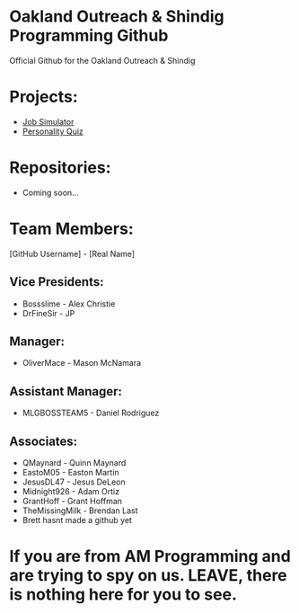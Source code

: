 # Oakland Outreach & Shindig Programming Github
Official Github for the Oakland Outreach & Shindig

# Projects:
* [Job Simulator](https://github.com/orgs/Oakland-Outreach-Shindig/projects/2)
* [Personality Quiz](https://github.com/orgs/Oakland-Outreach-Shindig/projects/1)

# Repositories:
* Coming soon...

# Team Members:
[GitHub Username] - [Real Name]

## Vice Presidents:
* Bossslime - Alex Christie
* DrFineSir - JP

## Manager:
* OliverMace - Mason McNamara

## Assistant Manager:
* MLGBOSSTEAM5 - Daniel Rodriguez

## Associates:
* QMaynard - Quinn Maynard
* EastoM05 - Easton Martin
* JesusDL47 - Jesus DeLeon
* Midnight926 - Adam Ortiz
* GrantHoff - Grant Hoffman
* TheMissingMilk - Brendan Last
* Brett hasnt made a github yet

# If you are from AM Programming and are trying to spy on us. LEAVE, there is nothing here for you to see.